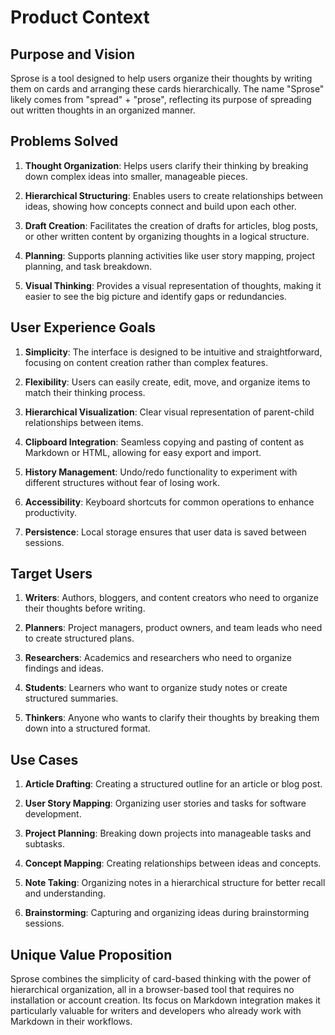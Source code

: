 # Product Context

## Purpose and Vision

Sprose is a tool designed to help users organize their thoughts by writing them on cards and arranging these cards hierarchically. The name "Sprose" likely comes from "spread" + "prose", reflecting its purpose of spreading out written thoughts in an organized manner.

## Problems Solved

1. **Thought Organization**: Helps users clarify their thinking by breaking down complex ideas into smaller, manageable pieces.

2. **Hierarchical Structuring**: Enables users to create relationships between ideas, showing how concepts connect and build upon each other.

3. **Draft Creation**: Facilitates the creation of drafts for articles, blog posts, or other written content by organizing thoughts in a logical structure.

4. **Planning**: Supports planning activities like user story mapping, project planning, and task breakdown.

5. **Visual Thinking**: Provides a visual representation of thoughts, making it easier to see the big picture and identify gaps or redundancies.

## User Experience Goals

1. **Simplicity**: The interface is designed to be intuitive and straightforward, focusing on content creation rather than complex features.

2. **Flexibility**: Users can easily create, edit, move, and organize items to match their thinking process.

3. **Hierarchical Visualization**: Clear visual representation of parent-child relationships between items.

4. **Clipboard Integration**: Seamless copying and pasting of content as Markdown or HTML, allowing for easy export and import.

5. **History Management**: Undo/redo functionality to experiment with different structures without fear of losing work.

6. **Accessibility**: Keyboard shortcuts for common operations to enhance productivity.

7. **Persistence**: Local storage ensures that user data is saved between sessions.

## Target Users

1. **Writers**: Authors, bloggers, and content creators who need to organize their thoughts before writing.

2. **Planners**: Project managers, product owners, and team leads who need to create structured plans.

3. **Researchers**: Academics and researchers who need to organize findings and ideas.

4. **Students**: Learners who want to organize study notes or create structured summaries.

5. **Thinkers**: Anyone who wants to clarify their thoughts by breaking them down into a structured format.

## Use Cases

1. **Article Drafting**: Creating a structured outline for an article or blog post.

2. **User Story Mapping**: Organizing user stories and tasks for software development.

3. **Project Planning**: Breaking down projects into manageable tasks and subtasks.

4. **Concept Mapping**: Creating relationships between ideas and concepts.

5. **Note Taking**: Organizing notes in a hierarchical structure for better recall and understanding.

6. **Brainstorming**: Capturing and organizing ideas during brainstorming sessions.

## Unique Value Proposition

Sprose combines the simplicity of card-based thinking with the power of hierarchical organization, all in a browser-based tool that requires no installation or account creation. Its focus on Markdown integration makes it particularly valuable for writers and developers who already work with Markdown in their workflows.
